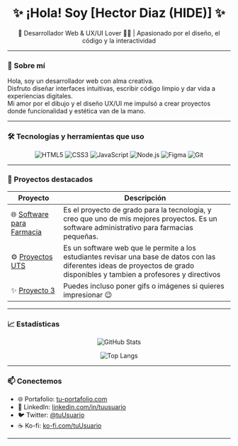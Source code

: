 <h1 align="center">✨ ¡Hola! Soy [Hector Diaz (HIDE)] ✨</h1>
<p align="center">🎨 Desarrollador Web & UX/UI Lover 👨‍💻 | Apasionado por el diseño, el código y la interactividad</p>

---

### 🧠 Sobre mí

Hola, soy un desarrollador web con alma creativa.  
Disfruto diseñar interfaces intuitivas, escribir código limpio y dar vida a experiencias digitales.  
Mi amor por el dibujo y el diseño UX/UI me impulsó a crear proyectos donde funcionalidad y estética van de la mano.

---

### 🛠️ Tecnologías y herramientas que uso

<div align="center">

![HTML5](https://img.shields.io/badge/-HTML5-E34F26?logo=html5&logoColor=fff&style=flat)
![CSS3](https://img.shields.io/badge/-CSS3-1572B6?logo=css3&logoColor=fff&style=flat)
![JavaScript](https://img.shields.io/badge/-JavaScript-F7DF1E?logo=javascript&logoColor=000&style=flat)
![Node.js](https://img.shields.io/badge/-Node.js-339933?logo=node.js&logoColor=fff&style=flat)
![Figma](https://img.shields.io/badge/-Figma-F24E1E?logo=figma&logoColor=fff&style=flat)
![Git](https://img.shields.io/badge/-Git-F05032?logo=git&logoColor=fff&style=flat)

</div>

---

### 🚀 Proyectos destacados

| Proyecto | Descripción |
| -------- | ----------- |
| 🌐 [Software para Farmacia](#) | Es el proyecto de grado para la tecnologia, y creo que uno de mis mejores proyectos. Es un software administrativo para farmacias pequeñas. |
| ⚙️ [Proyectos UTS](https://github.com/HideAkki/PROYECTOS-UTS-2.0) | Es un software web que le permite a los estudiantes revisar una base de datos con las diferentes ideas de proyectos de grado disponibles y tambien a profesores y directivos |
| ✨ [Proyecto 3](#) | Puedes incluso poner gifs o imágenes si quieres impresionar 😉 |

---

### 📈 Estadísticas

<div align="center">

![GitHub Stats](https://github-readme-stats.vercel.app/api?username=HideAkki&show_icons=true&theme=tokyonight&hide_border=true&hide=prs)

![Top Langs](https://github-readme-stats.vercel.app/api/top-langs/?username=HideAkki&layout=compact&theme=tokyonight&hide_border=true)

</div>

---

### 📫 Conectemos

- 🌐 Portafolio: [tu-portafolio.com](https://tu-portafolio.com)
- 💼 LinkedIn: [linkedin.com/in/tuusuario](https://linkedin.com/in/tuusuario)
- 🐦 Twitter: [@tuUsuario](https://twitter.com/tuUsuario)
- ☕ Ko-fi: [ko-fi.com/tuUsuario](https://ko-fi.com/tuUsuario)

---
